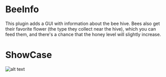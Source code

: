 # BeeInfo
This plugin adds a GUI with information about the bee hive. Bees also get their favorite flower (the type they collect near the hive), which you can feed them, and there's a chance that the honey level will slightly increase.
# ShowCase
![alt text](https://psv4.userapi.com/c909218/u794072425/docs/d34/0beecd89822b/Desktop_230626_1604.gif?extra=5kOa42_4HjYuQj4U1N25tkIi6gMZIyqhSNnhe_Nu80IXPwOrC8XcbQCtPVu-5B13Agkhxw_BfyB0SMm3UU6i4u5q7YxQHFaOLGADjiDSZUV8EGg-8eB36r6019t5shvVEbG1ZOlaajBdTzzzPQdgyTuk)